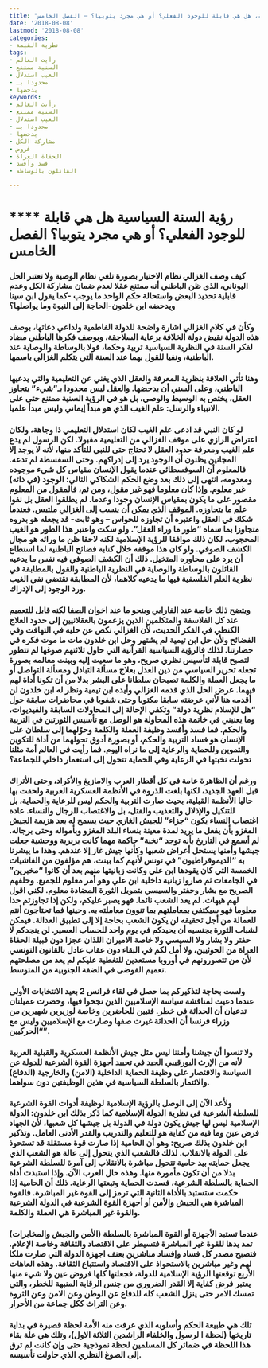 ```yaml
---
title: "رؤية السنة السياسية، هل هي قابلة للوجود الفعلي؟ أو هي مجرد يتوبيا؟ – الفصل الخامس"
date: '2018-08-08'
lastmod: '2018-08-08'
categories:
- نظرية القيمة
tags:
- رأيت العالم
- السنية ممتنع
- الغيب استدلال
- محدودا بـ
- يدحضها
keywords:
- رأيت العالم
- السنية ممتنع
- الغيب استدلال
- محدودا بـ
- يدحضها
- مشاركة الكل
- فروض
- الحفاة العراة
- فسد وأفسد
- القائلون بالوساطة

---
```

# **** **رؤية السنة السياسية هل هي قابلة للوجود الفعلي؟ أو هي مجرد يتوبيا؟ الفصل الخامس**

### كيف وصف الغزالي نظام الاختيار بصورة تلغي نظام الوصية ولا تعتبر الحل اليوناني، الذي ظن الباطني أنه ممتنع عقلا لعدم ضمان مشاركة الكل وعدم قابلية تحديد البعض واستحالة حكم الواحد ما يوجب -كما يقول ابن سينا ويدحضه ابن خلدون-الحاجة إلى النبوة وما يواصلها؟

### وكأن في كلام الغزالي اشارة واضحة للدولة الفاطمية ولداعي دعاتها، بوصف هذه الدولة نقيض دولة الخلافة برعاية السلاجقة، وبوصف فكرها الباطني مضاد لفكر السنة في النظرية السياسية تربية وحكما، قولا بالوساطة والوصاية عند الباطنية، ونفيا للقول بهما عند السنة التي يتكلم الغزالي باسمها.

### وهنا تأتي العلاقة بنظرية المعرفة والعقل الذي يغني عن التعليمية والتي يدعيها الباطني، وعلى السني أن يدحضها. والعقل ليس محدودا بـ”شيء” يتجاوز العقل، يختص به الوسيط والوصي، بل هو في الرؤية السنية ممتنع حتى على الانبياء والرسل: علم الغيب الذي هو مبدأ إيماني وليس مبدأ علميا.

### لو كان النبي قد ادعى علم الغيب لكان استدلال التعليمي ذا وجاهة، ولكان اعتراض الرازي على موقف الغزالي من التعليمية مقبولا. لكن الرسول لم يدع علم الغيب ومعرفة حدود العقل لا تحتاج حتى للنبي للتأكد منها، لأنه لا يوجد إلا المجانين يظنون أن الوجود يرد إلى إدراكهم. وحتى السفسطة لم تدعه. فالمعلوم أن السوفسطائي عندما يقول الإنسان مقياس كل شيء موجوده ومعدومه، انتهى إلى ذلك بعد وضع الحكم الشكاكي التالي: الوجود (في ذاته) غير معلوم. وإذا كان معلوما فهو غير مقول، ومن ثم، فالمقول من المعلوم مقصور على ما يكون بمقياس الإنسان وجودا وعدما. لم يطلقوا العقل بل نفوا علم ما يتجاوزه. الموقف الذي يمكن أن ينسب إلى الغزالي ملتبس. فعندما شكك في العقل واعتبره أن تجاوزه للحواس – وهو ثابت- قد يجعله هو بدروه متجاوزا بما سماه “طور ما وراء العقل”. ولو سكت واعتبر هذا الطور هو الغيب المحجوب، لكان ذلك موافقا للرؤية الإسلامية لكنه لاحقا ظن ما ورائه هو مجال الكشف الصوفي. ولو كان هذا موقفه خلال كتابة فضائح الباطنية لما استطاع أن يرد على محاوره المتخيل. ذلك أن الكشف الصوفي فيه نفس ما يدعيه القائلون بالوساطة والوصاية في النظرية الباطنية والقول بالمطابقة في نظرية العلم الفلسفية فيها ما يدعيه كلاهما، لأن المطابقة تقتضي نفي الغيب ورد الوجود إلى الإدراك.

### ويتضح ذلك خاصة عند الفارابي وبنحو ما عند اخوان الصفا لكنه قابل للتعميم عند كل الفلاسفة والمتكلمين الذين يزعمون بالعقلانيين إلى حدود العلاج الكنطي في الفكر الحديث، لأن الغزالي نكص عن حليه في التهافت وفي الفضائح ولأن حل ابن تيمية لم يشتهر وحل ابن خلدون مات ما موت فكره في حضارتنا. لذلك فالرؤية السياسية القرآنية التي حاول ثلاثتهم صوغها لم تتطور لتصبح قابلة لتأسيس نظري صريح، وهو ما سعيت إليه وبينت معالمه بصورة تجعله تحرير السياسي من دين العدل بعلاج مسألة التبادل ومسألة التواصل أو ما يجعل العملة والكلمة تصبحان سلطانا على البشر بدلا من أن تكونا أداة لهم فيهما. عرض الحل الذي قدمه الغزالي وأيده ابن تيمية ونظر له ابن خلدون لن أقدمه هنا لأني عرضته سابقا مكتوبا وحتى شفويا في محاضرات سابقة حول “هل للإسلام نظرية دولة” وتكفي الإحالة إلى المحاولات السابقة والفيديوات، وما يعنيني في خاتمة هذه المحاولة هو الوصل مع تأسيس الثورتين في التربية والحكم. فما فسد وأفسد وظيفة العملة والكلمة وحوّلهما إلى سلطان على الإنسان هو فساد التربية والحكم، أو بصورة أدوق تحولهما من أداة للتكوين والتموين وللحماية والرعاية إلى ما نراه اليوم. فما رأيت في العالم أمة مثلنا تحولت نخبتها في الرعاية وفي الحماية تتحول إلى استعمار داخلي للجماعة؟

### ورغم أن الظاهرة عامة في كل أقطار العرب والامازيغ والأكراد، وحتى الأتراك قبل العهد الجديد، لكنها بلغت الذروة في الأنظمة العسكرية العربية ولحقت بها حاليا الأنظمة القبلية، بحيث صارت التربية والحكم ليس للرعاية والحماية، بل للتنكيل والإذلال والتعذيب والقتل، بل والاغتصاب للرجال والنساء. عادة اغتصاب النساء يكون “جزاء” للجيش الغازي حيث يسمح له بعد هزيمة الجيش المغزو بأن يفعل ما يريد لمدة معينة بنساء البلد المغزو وبأمواله وحتى برجاله. لم أسمع في التاريخ بأنه توجد “نخبة” حاكمة مهما كانت بربرية ووحشية جعلت جيشها وأمنها يستحل أعراض شعبها وكأنها جيش غاز إلا عندهم. وهذا ما يبشرنا به “الديموقراطيون” في تونس لأنهم كما بينت، هم مؤلفون من الفاشيات الخمسة التي كان يقودها ابن علي وكانت زبانيتها منهم بعد أن كانوا “مخبرين” في الجامعات ثم صاروا زبانية داخلية ابن علي وهو أمر معلوم للجميع. وحلفهم الصريح مع بشار وحفتر والسيسي بتمويل الثورة المضادة معلوم. لكني اقول لهم هيهات. لم يعد الشعب نائما. فهو يصبر عليكم، ولكن إذا تجاوزتم حدا معلوما فهو سيكتفي بمعاملتهم بما تنوون معاملته به. وحينها فما تحتاجون أنتم للعمالة من أجل تحقيقه لن يكون الشعب بحاجة إلا إلى تطبيق العدالة. فيمكن لشباب الثورة بجنسيه أن يحيدكم في يوم واحد للحساب العسير. لن ينجدكم لا حفتر ولا بشار ولا السيسي ولا خاصة الاميران اللذان عجزا دون قبيلة الحفاة العراة من الحوثيين، ولا أمل لكم في البقاء دون عقاب عادل بالقانون التونسي لأن من تتصورونهم في أوروبا مستعدين للتغطية عليكم لم يعد من مصلحتهم تعميم الفوضى في الضفة الجنوبية من المتوسط.

### ولست بحاجة لتذكيركم بما حصل في لقاء فرانس 2 بعيد الانتخابات الأولى عندما دعيت لمناقشة سياسة الإسلاميين الذين نجحوا فيها، وحضرت عميلتان تدعيان أن الحداثة في خطر. فتبين للحاضرين وخاصة لوزيرين شهيرين من وزراء فرنسا أن الحداثة غيرت صفها وصارت مع الإسلاميين وليس مع “الحركيين”.

### ولا تنسوا أن جيشنا وأمننا ليس مثل جيش الأنظمة العسكرية والقبلية العربية لأنه من الإرث البورقيبي الجيد في تحييد أجهزة القوة الشرعية للدولة عن السياسة والاقتصار على وظيفة الحماية الداخلية (الامن) والخارجية (الدفاع) والائتمار بالسلطة السياسية في هذين الوظيفتين دون سواهما.

### ولأعد الآن إلى الوصل بالرؤية الإسلامية لوظيفة أدوات القوة الشرعية للسلطة الشرعية في نظرية الدولة الإسلامية كما ذكر بذلك ابن خلدون: الدولة الإسلامية ليس لها جيش يكون دولة في الدولة بل جيشها كل شعبها، لأن الجهاد فرض عين وما فيه من كفاية هو للتعليم والتدريب والقدر الأدنى العامل. وتذكير ابن خلدون بذلك صريح: وهو أن الحامية إذا صارت قوة مستقلة قد تستحوذ على الدولة بالانقلاب. لذلك فالشعب الذي يتحول إلى عالة هو الشعب الذي يجعل حمايته بيد حامية تتحول مباشرة بالانقلاب إلى آمرة للسلطة الشرعية بدلا من أن تكون مأمورة منها. وهذه حال العرب الآن. وإذا استبدت أداة الحماية بالسلطة الشرعية، فسدت الحماية وتبعتها الرعاية. ذلك أن الحامية إذا حكمت ستستبد بالأداة الثانية التي ترمز إلى القوة غير المباشرة. فالقوة المباشرة هي الجيش والأمن أو أجهزة القوة الشرعية في الدولة الشرعية والقوة غير المباشرة هي العملة والكلمة.

### عندما تستبد الأجهزة أو القوة المباشرة بالسلطة (الأمن والجيش والمخابرات) تمد يدها للقوة غير المباشرة فتسيطر على الاقتصاد والثقافة وخاصة الإعلام. فتصبح مصدر كل فساد وإفساد مباشرين بعنف اجهزة الدولة التي صارت ملكا لهم وغير مباشرين بالاستحواذ على الاقتصاد واستتباع الثقافة. وهذه العاهات الأربع توقعتها الرؤية الإسلامية للدولة، فجعلتها كلها فروض عين ولا شيء منها يعتبر فرض كفاية إلا القدر الضروري من جنس الرقابة المنبهة للخطر، والتي تمسك الامر حتى ينزل الشعب كله للدفاع عن الوطن وعن الامن وعن الثروة وعن التراث ككل جماعة من الأحرار.

### تلك هي طبيعة الحكم وأسلوبه الذي عرفت منه الأمة لحظة قصيرة في بداية تاريخها (لحظة ا لرسول والخلفاء الراشدين الثلاثة الاول)، وتلك هي علة بقاء هذا اللحظة في ضمائر كل المسلمين لحظة نموذجية حتى وإن كانت لم ترق إلى الصوغ النظري الذي حاولت تأسيسه.

###